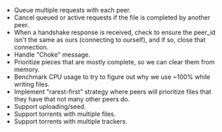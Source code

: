 * Queue multiple requests with each peer.
* Cancel queued or active requests if the file is completed by another peer.
* When a handshake response is received, check to ensure the peer_id isn't the same as ours (connecting to ourself), and if so, close that connection.
* Handle "Choke" message.
* Prioritize pieces that are mostly complete, so we can clear them from memory.
* Benchmark CPU usage to try to figure out why we use ~100% while writing files.
* Implement "rarest-first" strategy where peers will prioritize files that they have that not many other peers do.
* Support uploading/seed.
* Support torrents with multiple files.
* Support torrents with multiple trackers.
